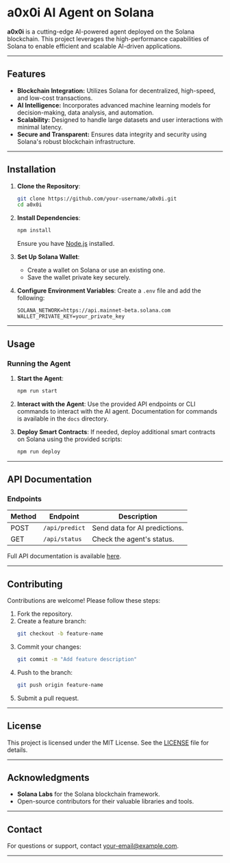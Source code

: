 # a0x0i AI Agent on Solana

**a0x0i** is a cutting-edge AI-powered agent deployed on the Solana blockchain. This project leverages the high-performance capabilities of Solana to enable efficient and scalable AI-driven applications.

---

## Features

- **Blockchain Integration:** Utilizes Solana for decentralized, high-speed, and low-cost transactions.
- **AI Intelligence:** Incorporates advanced machine learning models for decision-making, data analysis, and automation.
- **Scalability:** Designed to handle large datasets and user interactions with minimal latency.
- **Secure and Transparent:** Ensures data integrity and security using Solana's robust blockchain infrastructure.

---

## Installation

1. **Clone the Repository**:
    ```bash
    git clone https://github.com/your-username/a0x0i.git
    cd a0x0i
    ```

2. **Install Dependencies**:
    ```bash
    npm install
    ```
    Ensure you have [Node.js](https://nodejs.org/) installed.

3. **Set Up Solana Wallet**:
    - Create a wallet on Solana or use an existing one.
    - Save the wallet private key securely.

4. **Configure Environment Variables**:
    Create a `.env` file and add the following:
    ```
    SOLANA_NETWORK=https://api.mainnet-beta.solana.com
    WALLET_PRIVATE_KEY=your_private_key
    ```

---

## Usage

### Running the Agent

1. **Start the Agent**:
    ```bash
    npm run start
    ```

2. **Interact with the Agent**:
    Use the provided API endpoints or CLI commands to interact with the AI agent. Documentation for commands is available in the `docs` directory.

3. **Deploy Smart Contracts**:
    If needed, deploy additional smart contracts on Solana using the provided scripts:
    ```bash
    npm run deploy
    ```

---

## API Documentation

### Endpoints

| Method | Endpoint            | Description                      |
|--------|---------------------|----------------------------------|
| POST   | `/api/predict`      | Send data for AI predictions.    |
| GET    | `/api/status`       | Check the agent's status.        |

Full API documentation is available [here](docs/API.md).

---

## Contributing

Contributions are welcome! Please follow these steps:

1. Fork the repository.
2. Create a feature branch:
    ```bash
    git checkout -b feature-name
    ```
3. Commit your changes:
    ```bash
    git commit -m "Add feature description"
    ```
4. Push to the branch:
    ```bash
    git push origin feature-name
    ```
5. Submit a pull request.

---

## License

This project is licensed under the MIT License. See the [LICENSE](LICENSE) file for details.

---

## Acknowledgments

- **Solana Labs** for the Solana blockchain framework.
- Open-source contributors for their valuable libraries and tools.

---

## Contact

For questions or support, contact [your-email@example.com](mailto:your-email@example.com).

---
